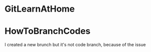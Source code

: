 # GitLearnAtHome
# HowToBranchCodes
I created a new brunch but it's not code branch, because of the issue
